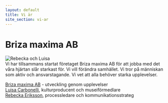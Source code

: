 ```yaml
---
layout: default
title: Vi är
site_section: vi-ar
---
```


# Briza maxima AB
![Rebecka och Luisa](/images/fotos/briza-stairs.jpg "Foto: Irika Sandstorm")  
Vi har tillsammans startat företaget Briza maxima AB för att jobba med det våra hjärtan slår starkast för. Vi vill förändra samhället. Vi tror på människan som aktiv och ansvarstagande. Vi vet att alla behöver starka upplevelser.

[Briza maxima AB](foeretaget) - utveckling genom upplevelser<br/>
[Luisa Carbonelli](luisa-carbonelli), kulturproducent och museiförmedlare<br/>
[Rebecka Eriksson](rebecka-eriksson), processledare och kommunikationsstrateg